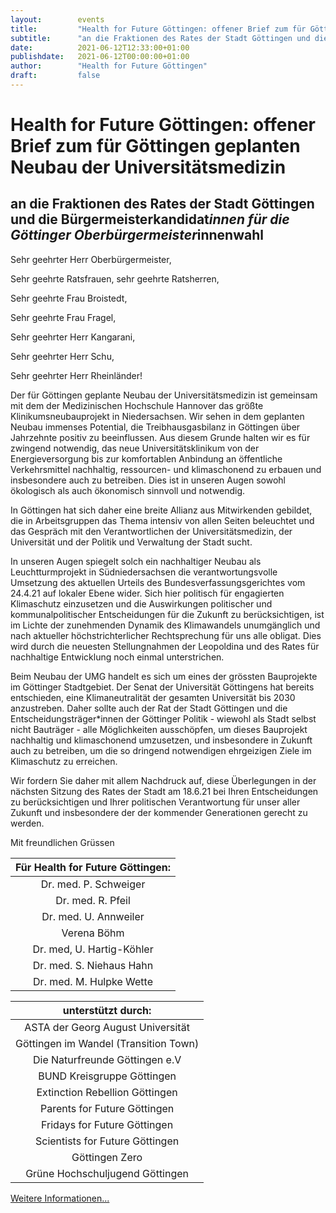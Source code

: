 ```yaml
---
layout:        events
title:         "Health for Future Göttingen: offener Brief zum für Göttingen geplanten Neubau der Universitätsmedizin"
subtitle:      "an die Fraktionen des Rates der Stadt Göttingen und die Bürgermeisterkandidat*innen für die Göttinger Oberbürgermeister*innenwahl"
date:          2021-06-12T12:33:00+01:00
publishdate:   2021-06-12T00:00:00+01:00
author:        "Health for Future Göttingen"
draft:         false
---
```


Health for Future Göttingen: offener Brief zum für Göttingen geplanten Neubau der Universitätsmedizin
===========

an die Fraktionen des Rates der Stadt Göttingen und die Bürgermeisterkandidat*innen für die Göttinger Oberbürgermeister*innenwahl
-----------

Sehr geehrter Herr Oberbürgermeister,

Sehr geehrte Ratsfrauen, sehr geehrte Ratsherren,

Sehr geehrte Frau Broistedt,

Sehr geehrte Frau Fragel,

Sehr geehrter Herr Kangarani,

Sehr geehrter Herr Schu,

Sehr geehrter Herr Rheinländer!

Der für Göttingen geplante Neubau der Universitätsmedizin ist gemeinsam mit dem der Medizinischen Hochschule Hannover das größte Klinikumsneubauprojekt in Niedersachsen. Wir sehen in dem geplanten
Neubau immenses Potential, die Treibhausgasbilanz in Göttingen über
Jahrzehnte positiv zu beeinflussen. Aus diesem Grunde halten wir es für
zwingend notwendig, das neue Universitätsklinikum von der Energieversorgung bis zur komfortablen Anbindung an öffentliche Verkehrsmittel
nachhaltig, ressourcen- und klimaschonend zu erbauen und insbesondere auch zu betreiben. Dies ist in unseren Augen sowohl ökologisch als
auch ökonomisch sinnvoll und notwendig.

In Göttingen hat sich daher eine breite Allianz aus Mitwirkenden gebildet, die in Arbeitsgruppen das Thema intensiv von allen Seiten beleuchtet und das Gespräch mit den Verantwortlichen der Universitätsmedizin,
der Universität und der Politik und Verwaltung der Stadt sucht.

In unseren Augen spiegelt solch ein nachhaltiger Neubau als Leuchtturmprojekt in Südniedersachsen die verantwortungsvolle Umsetzung
des aktuellen Urteils des Bundesverfassungsgerichtes vom 24.4.21 auf
lokaler Ebene wider. Sich hier politisch für engagierten Klimaschutz
einzusetzen und die Auswirkungen politischer und kommunalpolitischer
Entscheidungen für die Zukunft zu berücksichtigen, ist im Lichte der zunehmenden Dynamik des Klimawandels unumgänglich und nach aktueller höchstrichterlicher Rechtsprechung für uns alle obligat. Dies wird
durch die neuesten Stellungnahmen der Leopoldina und des Rates für
nachhaltige Entwicklung noch einmal unterstrichen.

Beim Neubau der UMG handelt es sich um eines der grössten Bauprojekte im Göttinger Stadtgebiet. Der Senat der Universität Göttingens hat
bereits entschieden, eine Klimaneutralität der gesamten Universität bis
2030 anzustreben. Daher sollte auch der Rat der Stadt Göttingen und
die Entscheidungsträger*innen der Göttinger Politik - wiewohl als Stadt
selbst nicht Bauträger - alle Möglichkeiten ausschöpfen, um dieses
Bauprojekt nachhaltig und klimaschonend umzusetzen, und insbesondere in Zukunft auch zu betreiben, um die so dringend notwendigen
ehrgeizigen Ziele im Klimaschutz zu erreichen.

Wir fordern Sie daher mit allem Nachdruck auf, diese Überlegungen in
der nächsten Sitzung des Rates der Stadt am 18.6.21 bei Ihren Entscheidungen zu berücksichtigen und Ihrer politischen Verantwortung für
unser aller Zukunft und insbesondere der der kommender Generationen
gerecht zu werden.

Mit freundlichen Grüssen

| **Für Health for Future Göttingen:** |
|:--------:|
| Dr. med. P. Schweiger |
| Dr. med. R. Pfeil |
| Dr. med. U. Annweiler |
| Verena Böhm |
| Dr. med, U. Hartig-Köhler |
| Dr. med. S. Niehaus Hahn |
| Dr. med. M. Hulpke Wette |

| **unterstützt durch:** |
|:--------:|
| ASTA der Georg August Universität | 
| Göttingen im Wandel (Transition Town) | 
| Die Naturfreunde Göttingen e.V | 
| BUND Kreisgruppe Göttingen | 
| Extinction Rebellion Göttingen | 
| Parents for Future Göttingen | 
| Fridays for Future Göttingen | 
| Scientists for Future Göttingen | 
| Göttingen Zero | 
| Grüne Hochschuljugend Göttingen |

[Weitere Informationen...](mailto:healthforfuture_goe@posteo.de)
